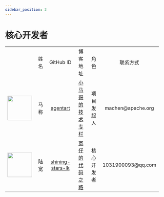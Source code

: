 ```yaml
---
sidebar_position: 2
---
```


# 核心开发者

<table>
  <tr>
    <td align="center"></td>
    <td align="center" width="140">姓名</td>
    <td align="center" width="200">GitHub ID</td>
    <td align="center" width="200">博客地址</td>
    <td align="center" width="140">角色</td>
    <td align="center" width="200">联系方式</td>
  </tr>
  <tr>
    <td align="center" ><a href="https://github.com/agentart"><img src="https://avatars.githubusercontent.com/u/77398366?v=4?s=80" width="80px;"/></a></td>
    <td align="center" >马称</td>
    <td align="center" ><a href="https://github.com/agentart">agentart</a></td>
    <td align="center" ><a href="http://www.xiaomage.info/">小马哥的技术专栏</a></td>
    <td align="center" >项目发起人</td>
    <td align="center" >machen@apache.org</td>
  </tr>
  <tr>
    <td align="center"><a href="https://github.com/shining-stars-lk"><img src="https://avatars.githubusercontent.com/u/40255310?v=4?s=80" width="80px;"/></a></td>
    <td align="center">陆宽</td>
    <td align="center" ><a href="https://github.com/shining-stars-lk">shining-stars-lk</a></td>
    <td align="center" ><a href="http://www.xiaomage.info/">宽仔的代码之路</a></td>
    <td align="center" >核心开发者</td>
    <td align="center" >1031900093@qq.com</td>
  </tr>
</table>

